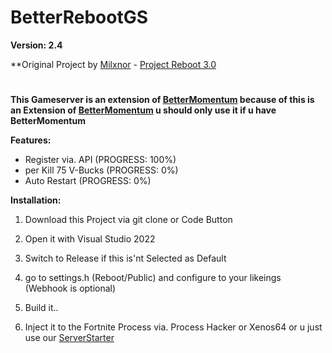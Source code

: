 # BetterRebootGS

**Version: 2.4**

**Original Project by [Milxnor](https://github.com/Milxnor) - [Project Reboot 3.0](https://github.com/Milxnor/Project-Reboot-3.0)

#

**This Gameserver is an extension of [BetterMomentum](https://github.com/Project-BlackFN/BetterMomentum) because of this is an Extension of [BetterMomentum](https://github.com/Project-BlackFN/BetterMomentum) u should only use it if u have BetterMomentum**

**Features:**

- Register via. API (PROGRESS: 100%)
- per Kill 75 V-Bucks (PROGRESS: 0%)
- Auto Restart (PROGRESS: 0%)


**Installation:**

1. Download this Project via git clone or Code Button

2. Open it with Visual Studio 2022

3. Switch to Release if this is'nt Selected as Default

4. go to settings.h (Reboot/Public) and configure to your likeings (Webhook is optional)

5. Build it..

6. Inject it to the Fortnite Process via. Process Hacker or Xenos64 or u just use our [ServerStarter](https://github.com/Project-BlackFN/ServerStarter)